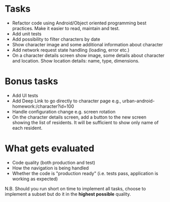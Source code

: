# Tasks
- Refactor code using Android/Object oriented programming best practices. Make it easier to read, maintain and test.
- Add unit tests
- Add possibility to filter characters by date
- Show character image and some additional information about character
- Add network request state handling (loading, error etc.)
- On a character details screen show image, some details about character and location. Show location details: name, type, dimensions.

# Bonus tasks
- Add UI tests
- Add Deep Link to go directly to character page e.g., urban-android-homework:/character?id=100
- Handle configuration change e.g. screen rotation
- On the character details screen, add a button to the new screen showing the list of residents. It will be sufficient to show only name of each resident.

# What gets evaluated
- Code quality (both production and test)
- How the navigation is being handled
- Whether the code is "production ready" (i.e. tests pass, application is working as expected)

N.B. Should you run short on time to implement all tasks, choose to
implement a subset but do it in the **highest possible** quality.

